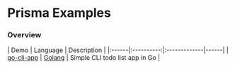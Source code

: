 # Prisma Examples

### Overview

| Demo | Language | Description |
|:------|:----------:|:-------------|------|
| [go-cli-app](go-cli-app) | [Golang](https://en.wikipedia.org/wiki/Go_(programming_language)) | Simple CLI todo list app in Go |